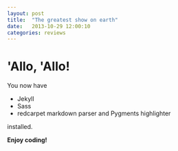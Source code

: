 ```yaml
---
layout: post
title:  "The greatest show on earth"
date:   2013-10-29 12:00:10
categories: reviews
---
```


# 'Allo, 'Allo!

You now have

- Jekyll
- Sass
- redcarpet markdown parser and Pygments highlighter

installed.

**Enjoy coding!**
